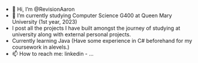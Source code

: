 - 👋 Hi, I’m @RevisionAaron
- 🌱 I’m currently studying Computer Science G400 at Queen Mary University (1st year, 2023)
- I post all the projects I have built amongst the journey of studying at university along with external personal projects.
- Currently learning Java (Have some experience in C# beforehand for my coursework in alevels.)
- 📫 How to reach me: linkedin - ...

<!---
RevisionAaron/RevisionAaron is a ✨ special ✨ repository because its `README.md` (this file) appears on your GitHub profile.
You can click the Preview link to take a look at your changes.
--->
